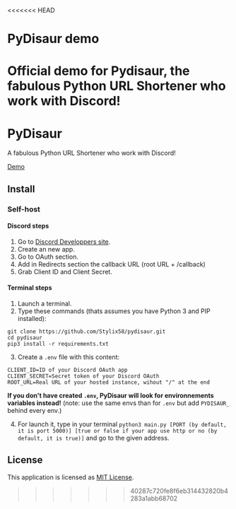 <<<<<<< HEAD
# PyDisaur demo
Official demo for Pydisaur, the fabulous Python URL Shortener who work with Discord!
=======
# PyDisaur
A fabulous Python URL Shortener who work with Discord!

[Demo](https://pydisaur.glitch.me/)

## Install

### Self-host
#### Discord steps
1. Go to [Discord Developpers site](https://discord.com/developers/applications).
2. Create an new app.
3. Go to OAuth section.
4. Add in Redirects section the callback URL (root URL + /callback)
5. Grab Client ID and Client Secret.

#### Terminal steps
1. Launch a terminal.
2. Type these commands (thats assumes you have Python 3 and PIP installed):
```
git clone https://github.com/Stylix58/pydisaur.git
cd pydisaur
pip3 install -r requirements.txt
```
3. Create a `.env` file with this content:
```
CLIENT_ID=ID of your Discord OAuth app
CLIENT_SECRET=Secret token of your Discord OAuth
ROOT_URL=Real URL of your hosted instance, wihout "/" at the end
```
**If you don't have created `.env`, PyDisaur will look for environnements variables instead!** (note: use the same envs than for `.env` but add `PYDISAUR_` behind every env.)

4. For launch it, type in your terminal `python3 main.py [PORT (by default, it is port 5000)] [true or false if your app use http or no (by default, it is true)]` and go to the given address.

## License
This application is licensed as [MIT License](./LICENSE).
>>>>>>> 40287c720fe8f6eb314432820b4283a1abb68702
